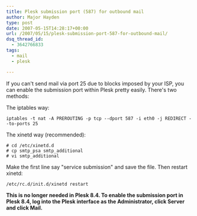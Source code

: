 ```yaml
---
title: Plesk submission port (587) for outbound mail
author: Major Hayden
type: post
date: 2007-05-15T14:28:17+00:00
url: /2007/05/15/plesk-submission-port-587-for-outbound-mail/
dsq_thread_id:
  - 3642766833
tags:
  - mail
  - plesk

---
```

If you can't send mail via port 25 due to blocks imposed by your ISP, you can enable the submission port within Plesk pretty easily. There's two methods:

The iptables way:

```
iptables -t nat -A PREROUTING -p tcp --dport 587 -i eth0 -j REDIRECT --to-ports 25
```

The xinetd way (recommended):

```
# cd /etc/xinetd.d
# cp smtp_psa smtp_additional
# vi smtp_additional
```

Make the first line say "service submission" and save the file. Then restart xinetd:

```
/etc/rc.d/init.d/xinetd restart
```

**This is no longer needed in Plesk 8.4. To enable the submission port in Plesk 8.4, log into the Plesk interface as the Administrator, click Server and click Mail.**
